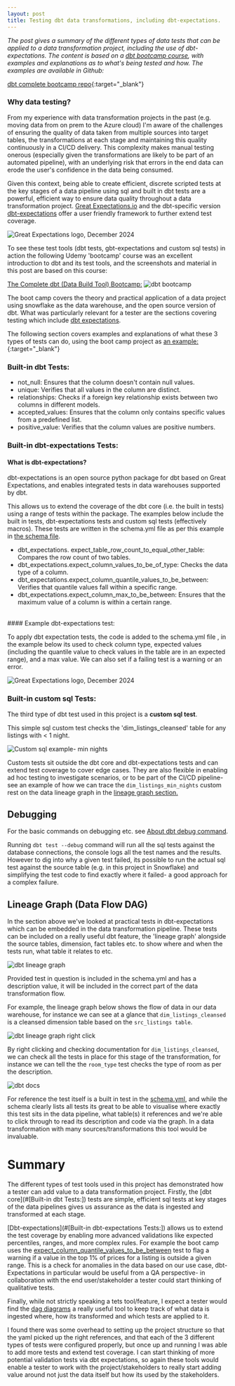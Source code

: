 ```yaml
---
layout: post
title: Testing dbt data transformations, including dbt-expectations.
---
```


<i> The post gives a summary of the different types of data tests that can be applied to a data transformation project, including the use of dbt-expectations. The content is based on a [dbt bootcamp course](#dbt_bootcamp), with examples and explanations as to what's being tested and how. The examples are available in Github:
</i>

[dbt complete bootcamp repo](https://github.com/dp2020-dev/completeDbtBootcamp){:target="\_blank"}

### Why data testing?

From my experience with data transformation projects in the past (e.g. moving data from on prem to the Azure cloud) I'm aware of the challenges of ensuring the quality of data taken from multiple sources into target tables, the transformations at each stage and maintaining this quality continuously in a CI/CD delivery. This complexity makes manual testing onerous (especially given the transformations are likely to be part of an automated pipeline), with an underlying risk that errors in the end data can erode the user's confidence in the data being consumed.

Given this context, being able to create efficient, discrete scripted tests at the key stages of a data pipeline using sql and built in dbt tests are a powerful, efficient way to ensure data quality throughout a data transformation project. [Great Expectations.io](https://greatexpectations.io/) and the dbt-specific version [dbt-expectations](https://github.com/calogica/dbt-expectations) offer a user friendly framework to further extend test coverage.

![Great Expectations logo, December 2024](/images/gx_logo_horiz_color.png)

To see these test tools (dbt tests, gbt-expectations and custom sql tests) in action the following Udemy 'bootcamp' course was an excellent introduction to dbt and its test tools, and the screenshots and material in this post are based on this course:

<a id="dbt_bootcamp"></a>
[The Complete dbt (Data Build Tool) Bootcamp:](https://www.udemy.com/course/complete-dbt-data-build-tool-bootcamp-zero-to-hero-learn-dbt) ![dbt bootcamp](/images/dbtHeroUdemy.png)

The boot camp covers the theory and practical application of a data project using snowflake as the data warehouse, and the open source version of dbt. What was particularly relevant for a tester are the sections covering testing which include [dbt expectations](https://hub.getdbt.com/calogica/dbt_expectations/latest/).

The following section covers examples and explanations of what these 3 types of tests can do, using the boot camp project as [an example:](https://github.com/dp2020-dev/completeDbtBootcamp){:target="\_blank"}

### Built-in dbt Tests:

<ul>
<li>not_null: Ensures that the column doesn't contain null values.</li>
<li>unique: Verifies that all values in the column are distinct.</li>
<li>relationships: Checks if a foreign key relationship exists between two columns in different models.</li>
<li>accepted_values: Ensures that the column only contains specific values from a predefined list.</li>
<li>positive_value:</b> Verifies that the column values are positive numbers.</li>
</ul>

### Built-in dbt-expectations Tests:

#### What is dbt-expectations?

dbt-expectations is an open source python package for dbt based on Great Expectations, and enables integrated tests in data warehouses supported by dbt.

This allows us to extend the coverage of the dbt core (i.e. the built in tests) using a range of tests within the package. The examples below include the built in tests, dbt-expectations tests and custom sql tests (effectively macros). These tests are written in the schema.yml file as per this example in [the schema file](https://github.com/dp2020-dev/completeDbtBootcamp/blob/main/models/schema.yml).

<ul>
<li>dbt_expectations. expect_table_row_count_to_equal_other_table: Compares the row count of two tables.</li>

<li>dbt_expectations.expect_column_values_to_be_of_type: Checks the data type of a column.</li>
<a id="quantile_test"></a> <li>dbt_expectations.expect_column_quantile_values_to_be_between: Verifies that quantile values fall within a specific range.</li>
<li>dbt_expectations.expect_column_max_to_be_between: Ensures that the maximum value of a column is within a certain range.</li><br>
</ul>
#### Example dbt-expectations test:<br>

To apply dbt expectation tests, the code is added to the schema.yml file
, in the example below its used to check column type, expected values (including the quantile value to check values in the table are in an expected range), and a max value. We can also set if a failing test is a warning or an error.

![Great Expectations logo, December 2024](/images/dbtExpectSampleTests.png)

### Built-in custom sql Tests:

The third type of dbt test used in this project is a <b>custom sql test</b>.

This simple sql custom test checks the 'dim_listings_cleansed' table for any listings with < 1 night.

![Custom sql example- min nights](/images/dim_listings_min_nights.png)

Custom tests sit outside the dbt core and dbt-expectations tests and can
extend test coverage to cover edge cases. They are also flexible in enabling ad hoc testing to investigate
scenarios, or to be part of the CI/CD pipeline- see an example of how we can trace the `dim_listings_min_nights` custom rest on the data lineage graph in the [lineage graph section.](#dag_lineage)

## Debugging<br>

For the basic commands on debugging etc. see [About dbt debug command](https://docs.getdbt.com/reference/commands/debug).

Running `dbt test --debug` command will run all the sql tests against the database connections, the console logs all the test names and the results. However to dig into why a given test failed,
its possible to run the actual sql test against the source table (e.g. in this project in Snowflake) and simplifying the test code to find exactly where it failed- a good approach for a complex failure.

## Lineage Graph (Data Flow DAG)<br>

In the section above we've looked at practical tests in dbt-expectations which can be embedded in the data transformation pipeline. These tests can be included on a really useful dbt feature, the 'lineage graph' alongside the source tables, dimension, fact tables etc. to show where and when the tests run, what table it relates to etc.

<a id="dag_lineage"></a>

![dbt lineage graph](/images/dbt-dag-3.png)

Provided test in question is included in the schema.yml and has a description value, it will be included in the correct part of the data transformation flow.

For example, the lineage graph below shows the flow of data in our data warehouse, for instance we can see at a glance that `dim_listings_cleansed` is a cleansed dimension table based on the `src_listings table`.

![dbt lineage graph right click](/images/lineage_right_click.png)

By right clicking and checking documentation for `dim_listings_cleansed`, we can check all the tests in place for this stage of the transformation, for instance we can tell the the `room_type` test checks the type of room as per the description.

![dbt docs](/images/docs_room_type_test.png)

For reference the test itself is a built in test in the [schema.yml](https://github.com/dp2020-dev/completeDbtBootcamp/blob/ebd7310c905f63a124e43aee2725aeab9a00f8d9/models/schema.yml#L21), and while the schema clearly lists all tests its great to be able to visualise where exactly this test sits in the data pipeline, what table(s) it references and we're able to click through to read its description and code via the graph. In a data transformation with many sources/transformations this tool would be invaluable.

# Summary

The different types of test tools used in this project has demonstrated how a tester can add value to a data transformation project. Firstly, the [dbt core](#[Built-in dbt Tests:]) tests are simple, efficient sql tests at key stages of the data pipelines gives us assurance as the data is ingested and transformed at each stage.

[Dbt-expectations](#[Built-in dbt-expectations Tests:]) allows us to extend the test coverage by enabling more advanced validations like expected percentiles, ranges, and more complex rules. For example the boot camp uses the [expect_column_quantile_values_to_be_between](quantile_test) test to flag a warning if a value in the top 1% of prices for a listing is outside a given range. This is a check for anomalies in the data based on our use case, dbt-Expectations in particular would be useful from a QA perspective- in collaboration with the end user/stakeholder a tester could start thinking of qualitative tests.

Finally, while not strictly speaking a tets tool/feature, I expect a tester would find the [dag diagrams](dag_lineage) a really useful tool to keep track of what data is ingested where, how its transformed and which tests are applied to it.

I found there was some overhead to setting up the project structure so that the yaml picked up the right references, and that each of the 3 different types of tests were configured properly, but once up and running I was able to add more tests and extend test coverage. I can start thinking of more potential validation tests via dbt expectations, so again these tools would enable a tester to work with the project/stakeholders to really start adding value around not just the data itself but how its used by the stakeholders.
